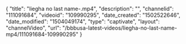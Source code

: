 {
    "title": "liegha no last name-.mp4",
    "description": "",
    "channelid": "111091684",
    "videoid": "109990295",
    "date_created": "1502522646",
    "date_modified": "1504049174",
    "type": "captivate",
    "layout": "channelVideo",
    "url": "\/bbbusa-latest-videos\/liegha-no-last-name-mp4\/111091684-109990295"
}